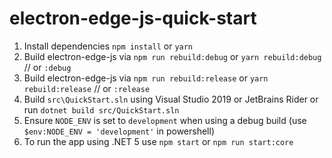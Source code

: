 # electron-edge-js-quick-start

1. Install dependencies `npm install` or `yarn`
2. Build electron-edge-js via `npm run rebuild:debug` or `yarn rebuild:debug` // or `:debug`
3. Build electron-edge-js via `npm run rebuild:release` or `yarn rebuild:release` // or `:release`
4. Build `src\QuickStart.sln` using Visual Studio 2019 or JetBrains Rider or run `dotnet build src/QuickStart.sln`
5. Ensure `NODE_ENV` is set to `development` when using a debug build (use `$env:NODE_ENV = 'development'` in powershell)
6. To run the app using .NET 5 use `npm start` or `npm run start:core`
